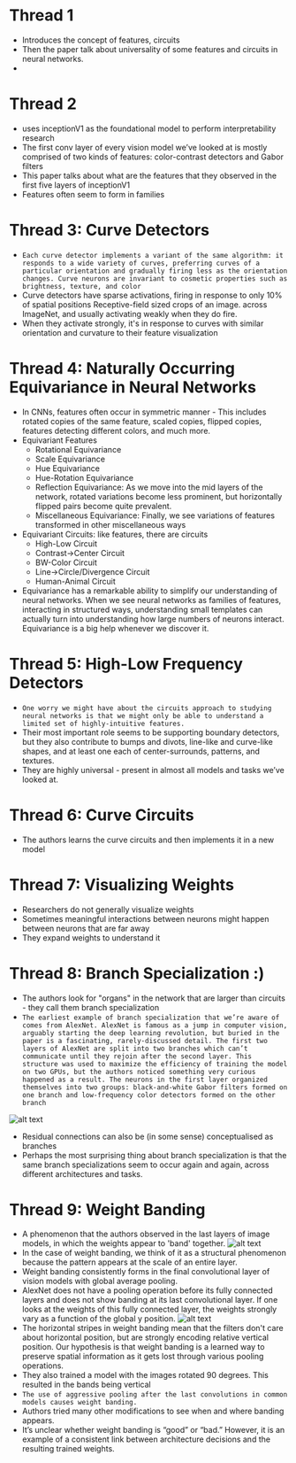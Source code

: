 # Thread 1
- Introduces the concept of features, circuits
- Then the paper talk about universality of some features and circuits in neural networks.
- 

# Thread 2
- uses inceptionV1 as the foundational model to perform interpretability research
- The first conv layer of every vision model we’ve looked at is mostly comprised of two kinds of features: color-contrast detectors and Gabor filters
- This paper talks about what are the features that they observed in the first five layers of inceptionV1
- Features often seem to form in families

# Thread 3: Curve Detectors
- `Each curve detector implements a variant of the same algorithm: it responds to a wide variety of curves, preferring curves of a particular orientation and gradually firing less as the orientation changes. Curve neurons are invariant to cosmetic properties such as brightness, texture, and color`
- Curve detectors have sparse activations, firing in response to only 10% of spatial positions Receptive-field sized crops of an image. across ImageNet, and usually activating weakly when they do fire.
- When they activate strongly, it's in response to curves with similar orientation and curvature to their feature visualization

# Thread 4: Naturally Occurring Equivariance in Neural Networks
- In CNNs, features often occur in symmetric manner - This includes rotated copies of the same feature, scaled copies, flipped copies, features detecting different colors, and much more.
- Equivariant Features
  - Rotational Equivariance
  - Scale Equivariance
  - Hue Equivariance
  - Hue-Rotation Equivariance
  - Reflection Equivariance: As we move into the mid layers of the network, rotated variations become less prominent, but horizontally flipped pairs become quite prevalent. 
  - Miscellaneous Equivariance: Finally, we see variations of features transformed in other miscellaneous ways
- Equivariant Circuits: like features, there are circuits
  - High-Low Circuit
  - Contrast→Center Circuit
  - BW-Color Circuit
  - Line→Circle/Divergence Circuit
  - Human-Animal Circuit
- Equivariance has a remarkable ability to simplify our understanding of neural networks. When we see neural networks as families of features, interacting in structured ways, understanding small templates can actually turn into understanding how large numbers of neurons interact. Equivariance is a big help whenever we discover it. 

# Thread 5: High-Low Frequency Detectors
- `One worry we might have about the circuits approach to studying neural networks is that we might only be able to understand a limited set of highly-intuitive features.`
- Their most important role seems to be supporting boundary detectors, but they also contribute to bumps and divots, line-like and curve-like shapes, and at least one each of center-surrounds, patterns, and textures. 
- They are highly universal - present in almost all models and tasks we’ve looked at.

# Thread 6: Curve Circuits
- The authors learns the curve circuits and then implements it in a new model

# Thread 7: Visualizing Weights
- Researchers do not generally visualize weights
- Sometimes meaningful interactions between neurons might happen between neurons that are far away
- They expand weights to understand it

# Thread 8: Branch Specialization :)
- The authors look for "organs" in the network that are larger than circuits - they call them branch specialization
- `The earliest example of branch specialization that we’re aware of comes from AlexNet. AlexNet is famous as a jump in computer vision, arguably starting the deep learning revolution, but buried in the paper is a fascinating, rarely-discussed detail. The first two layers of AlexNet are split into two branches which can’t communicate until they rejoin after the second layer. This structure was used to maximize the efficiency of training the model on two GPUs, but the authors noticed something very curious happened as a result. The neurons in the first layer organized themselves into two groups: black-and-white Gabor filters formed on one branch and low-frequency color detectors formed on the other branch`

![alt text](image-2.png)
- Residual connections can also be (in some sense) conceptualised as branches
- Perhaps the most surprising thing about branch specialization is that the same branch specializations seem to occur again and again, across different architectures and tasks. 

# Thread 9: Weight Banding
- A phenomenon that the authors observed in the last layers of image models, in which the weights appear to 'band' together.
![alt text](image-3.png)
- In the case of weight banding, we think of it as a structural phenomenon because the pattern appears at the scale of an entire layer. 
- Weight banding consistently forms in the final convolutional layer of vision models with global average pooling. 
- AlexNet does not have a pooling operation before its fully connected layers and does not show banding at its last convolutional layer. If one looks at the weights of this fully connected layer, the weights strongly vary as a function of the global y position. 
![alt text](image-4.png)
- The horizontal stripes in weight banding mean that the filters don't care about horizontal position, but are strongly encoding relative vertical position. Our hypothesis is that weight banding is a learned way to preserve spatial information as it gets lost through various pooling operations. 
- They also trained a model with the images rotated 90 degrees. This resulted in the bands being vertical
- `The use of aggressive pooling after the last convolutions in common models causes weight banding.`
- Authors tried many other modifications to see when and where banding appears.
- It’s unclear whether weight banding is “good” or “bad.” However, it is an example of a consistent link between architecture decisions and the resulting trained weights.